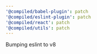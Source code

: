 ```yaml
---
'@compiled/babel-plugin': patch
'@compiled/eslint-plugin': patch
'@compiled/react': patch
'@compiled/utils': patch
---
```


Bumping eslint to v8
